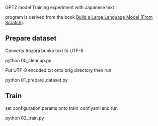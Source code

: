 GPT2 model Training experiment with Japanese text

program is derived from the book [Build a Large Language Model (From Scratch)](https://amzn.to/4fqvn0D).


## Prepare dataset

Converts Aozora bunko text to UTF-8

python 00_cleanup.py

Put UTF-8 encoded txt onto orig directory then run

python 01_prepare_dataset.py



## Train

set configuration params onto train_conf.yaml and run

python 02_train.py


